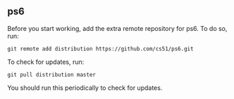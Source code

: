 
## ps6


Before you start working, add the extra remote repository for ps6. To do so, run:

`git remote add distribution https://github.com/cs51/ps6.git`

To check for updates, run:

`git pull distribution master`

You should run this periodically to check for updates.